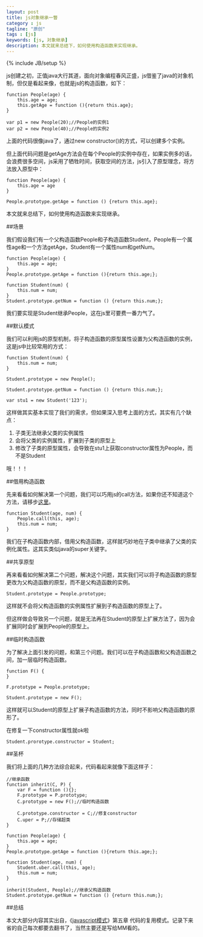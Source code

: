 ```yaml
---
layout: post
title: js对象继承一瞥
category : js
tagline: "原创"
tags : [js]
keywords: [js, 对象继承]
description: 本文就来总结下，如何使用构造函数来实现继承。
---
```

{% include JB/setup %}

js创建之初，正值java大行其道，面向对象编程春风正盛，js借鉴了java的对象机制，但仅是看起来像，也就是js的构造函数，如下：

	function People(age) {
		this.age = age;
		this.getAge = function (){return this.age};
	}

	var p1 = new People(20);//People的实例1
	var p2 = new People(40);//People的实例2

上面的代码很像java了，通过new constructor()的方式，可以创建多个实例。

但上面代码问题是getAge方法会在每个People的实例中存在，如果实例多的话，会浪费很多空间，js采用了牺牲时间，获取空间的方法，js引入了原型理念，将方法放入原型中：

	function People(age) {
		this.age = age
	}

	People.prototype.getAge = function () {return this.age};

本文就来总结下，如何使用构造函数来实现继承。

##场景

我们假设我们有一个父构造函数People和子构造函数Student，People有一个属性age和一个方法getAge，Student有一个属性num和getNum。

	function People(age) {
		this.age = age;
	}
	People.prototype.getAge = function (){return this.age;};

	function Student(num) {
		this.num = num;
	}
	Student.prototype.getNum = function () {return this.num;};

我们要实现是Student继承People，这在js里可要费一番力气了。

##默认模式

我们可以利用js的原型机制，将子构造函数的原型属性设置为父构造函数的实例，这是js中比较常用的方式：

	function Student(num) {
		this.num = num;
	}

	Student.prototype = new People();

	Student.prototype.getNum = function () {return this.num;};

	var stu1 = new Student('123');
	
这样做其实基本实现了我们的需求，但如果深入思考上面的方式，其实有几个缺点：

1. 子类无法继承父类的实例属性
2. 会将父类的实例属性，扩展到子类的原型上
3. 修改了子类的原型属性，会导致在stu1上获取constructor属性为People，而不是Student

哦！！！

##借用构造函数

先来看看如何解决第一个问题，我们可以巧用js的call方法，如果你还不知道这个方法，请移步[这里](https://developer.mozilla.org/en-US/docs/Web/JavaScript/Reference/Global_Objects/Function/call)。

	function Student(age, num) {
		People.call(this, age);
		this.num = num;
	}

我们在子构造函数内部，借用父构造函数，这样就巧妙地在子类中继承了父类的实例化属性。这其实类似java的super关键字。

##共享原型

再来看看如何解决第二个问题，解决这个问题，其实我们可以将子构造函数的原型更改为父构造函数的原型，而不是父构造函数的实例。

	Student.prototype = People.prototype;

这样就不会将父构造函数的实例属性扩展到子构造函数的原型上了。

但这样做会导致另一个问题，就是无法再在Student的原型上扩展方法了，因为会扩展同时会扩展到People的原型上。

##临时构造函数

为了解决上面引发的问题，和第三个问题。我们可以在子构造函数和父构造函数之间，加一层临时构造函数。

	function F() {
	}
	
	F.prototype = People.prototype;
	
	Student.prototype = new F();

这样就可以Student的原型上扩展子构造函数的方法，同时不影响父构造函数的原形了。

在修复一下constructor属性就ok啦

	Student.prorotype.constructor = Student;

##圣杯

我们将上面的几种方法综合起来，代码看起来就像下面这样子：
	
	//继承函数
	function inherit(C, P) {
		var F = function (){};
		F.prototype = P.prototype;
		C.prototype = new F();//临时构造函数

		C.prototype.constructor = C;//修复constructor
		C.uper = P;//存储超类
	}

	function People(age) {
		this.age = age;
	}
	People.prototype.getAge = function (){return this.age;};

	function Student(age, num) {
		Student.uber.call(this, age);
		this.num = num;
	}

	inherit(Student, People);//继承父构造函数
	Student.prototype.getNum = function () {return this.num;};

##总结

本文大部分内容其实出自，《[javascript模式](http://www.amazon.cn/gp/product/B008QTG1HS/ref=as_li_qf_sp_asin_tl?ie=UTF8&camp=536&creative=3200&creativeASIN=B008QTG1HS&linkCode=as2&tag=yanhaijing-23)》第五章 代码的复用模式。记录下来省的自己每次都要去翻书了，当然主要还是写给MM看的。









